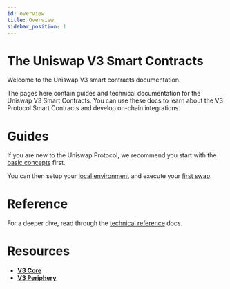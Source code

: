 ```yaml
---
id: overview
title: Overview
sidebar_position: 1
---
```


# The Uniswap V3 Smart Contracts

Welcome to the Uniswap V3 smart contracts documentation.

The pages here contain guides and technical documentation for the Uniswap V3 Smart Contracts.
You can use these docs to learn about the V3 Protocol Smart Contracts and develop on-chain integrations.

# Guides

If you are new to the Uniswap Protocol, we recommend you start with the [basic concepts](../../concepts/uniswap-protocol) first.

You can then setup your [local environment](./guides/local-environment) and execute your [first swap](./guides/swaps/single-swaps).

# Reference

For a deeper dive, read through the [technical reference](./reference/overview) docs.

# Resources

- [**V3 Core**](https://github.com/Uniswap/v3-core)
- [**V3 Periphery**](https://github.com/Uniswap/v3-periphery)